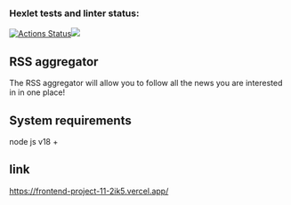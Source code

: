 ### Hexlet tests and linter status:
[![Actions Status](https://github.com/AndreyCurious/frontend-project-11/workflows/hexlet-check/badge.svg)](https://github.com/AndreyCurious/frontend-project-11/actions)<a href="https://codeclimate.com/github/AndreyCurious/hexlet/maintainability"><img src="https://api.codeclimate.com/v1/badges/bf95174ac1f35d9916a9/maintainability" /></a>

## RSS aggregator
The RSS aggregator will allow you to follow all the news you are interested in in one place!

## System requirements
node  js v18 +

## link
https://frontend-project-11-2ik5.vercel.app/